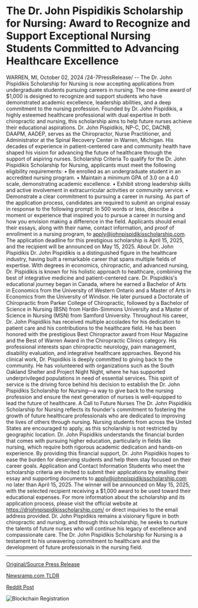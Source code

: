 # The Dr. John Pispidikis Scholarship for Nursing: Award to Recognize and Support Exceptional Nursing Students Committed to Advancing Healthcare Excellence

WARREN, MI, October 02, 2024 /24-7PressRelease/ -- The Dr. John Pispidikis Scholarship for Nursing is now accepting applications from undergraduate students pursuing careers in nursing. The one-time award of $1,000 is designed to recognize and support students who have demonstrated academic excellence, leadership abilities, and a deep commitment to the nursing profession.  Founded by Dr. John Pispidikis, a highly esteemed healthcare professional with dual expertise in both chiropractic and nursing, this scholarship aims to help future nurses achieve their educational aspirations. Dr. John Pispidikis, NP-C, DC, DACNB, DAAPM, AADEP, serves as the Chiropractor, Nurse Practitioner, and Administrator at the Spinal Recovery Center in Warren, Michigan. His decades of experience in patient-centered care and community health have shaped his vision for advancing the future of healthcare through the support of aspiring nurses. Scholarship Criteria  To qualify for the Dr. John Pispidikis Scholarship for Nursing, applicants must meet the following eligibility requirements: •	Be enrolled as an undergraduate student in an accredited nursing program. •	Maintain a minimum GPA of 3.0 on a 4.0 scale, demonstrating academic excellence. •	Exhibit strong leadership skills and active involvement in extracurricular activities or community service. •	Demonstrate a clear commitment to pursuing a career in nursing.  As part of the application process, candidates are required to submit an original essay in response to the following prompt: In 500 words or less, describe a moment or experience that inspired you to pursue a career in nursing and how you envision making a difference in the field. Applicants should email their essays, along with their name, contact information, and proof of enrollment in a nursing program, to apply@johnpispidikisscholarship.com.  The application deadline for this prestigious scholarship is April 15, 2025, and the recipient will be announced on May 15, 2025.  About Dr. John Pispidikis Dr. John Pispidikis is a distinguished figure in the healthcare industry, having built a remarkable career that spans multiple fields of expertise. With degrees in economics, chiropractic, and advanced nursing, Dr. Pispidikis is known for his holistic approach to healthcare, combining the best of integrative medicine and patient-centered care.  Dr. Pispidikis's educational journey began in Canada, where he earned a Bachelor of Arts in Economics from the University of Western Ontario and a Master of Arts in Economics from the University of Windsor. He later pursued a Doctorate of Chiropractic from Parker College of Chiropractic, followed by a Bachelor of Science in Nursing (BSN) from Hardin-Simmons University and a Master of Science in Nursing (MSN) from Samford University.  Throughout his career, Dr. John Pispidikis has received multiple accolades for his dedication to patient care and his contributions to the healthcare field. He has been honored with the prestigious Best Chiropractor award from Hour Magazine and the Best of Warren Award in the Chiropractic Clinics category. His professional interests span chiropractic neurology, pain management, disability evaluation, and integrative healthcare approaches.  Beyond his clinical work, Dr. Pispidikis is deeply committed to giving back to the community. He has volunteered with organizations such as the South Oakland Shelter and Project Night Night, where he has supported underprivileged populations in need of essential services. This spirit of service is the driving force behind his decision to establish the Dr. John Pispidikis Scholarship for Nursing—a way to give back to the nursing profession and ensure the next generation of nurses is well-equipped to lead the future of healthcare.  A Call to Future Nurses The Dr. John Pispidikis Scholarship for Nursing reflects its founder's commitment to fostering the growth of future healthcare professionals who are dedicated to improving the lives of others through nursing. Nursing students from across the United States are encouraged to apply, as this scholarship is not restricted by geographic location.  Dr. John Pispidikis understands the financial burden that comes with pursuing higher education, particularly in fields like nursing, which require both rigorous academic dedication and hands-on experience. By providing this financial support, Dr. John Pispidikis hopes to ease the burden for deserving students and help them stay focused on their career goals.  Application and Contact Information Students who meet the scholarship criteria are invited to submit their applications by emailing their essay and supporting documents to apply@johnpispidikisscholarship.com no later than April 15, 2025. The winner will be announced on May 15, 2025, with the selected recipient receiving a $1,000 award to be used toward their educational expenses.  For more information about the scholarship and its application process, please visit the official website at https://drjohnpispidikisscholarship.com/ or direct inquiries to the email address provided.  Dr. John Pispidikis remains a visionary figure in both chiropractic and nursing, and through this scholarship, he seeks to nurture the talents of future nurses who will continue his legacy of excellence and compassionate care. The Dr. John Pispidikis Scholarship for Nursing is a testament to his unwavering commitment to healthcare and the development of future professionals in the nursing field. 

---

[Original/Source Press Release](https://www.24-7pressrelease.com/press-release/514876/the-dr-john-pispidikis-scholarship-for-nursing-award-to-recognize-and-support-exceptional-nursing-students-committed-to-advancing-healthcare-excellence)
                    

[Newsramp.com TLDR](None) 



[Reddit Post](https://www.reddit.com/r/newsramp/comments/1ful16w/dr_john_pispidikis_scholarship_for_nursing/) 



![Blockchain Registration](https://cdn.newsramp.app/24-7PressRelease/qrcode/2410/2/join2v_e.webp)